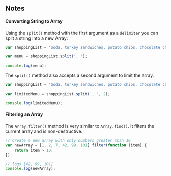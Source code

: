 ## Notes


#### Converting String to Array

Using the `split()` method with the first argument as a `delimiter` you can split a string into a new Array:

```javascript
var shoppingList = 'Soda, turkey sandwiches, potato chips, chocolate chip cookies';

var menu = shoppingList.split(', ');

console.log(menu);
```
The `split()` method also accepts a second argument to limit the array.

```javascript
var shoppingList = 'Soda, turkey sandwiches, potato chips, chocolate chip cookies';

var limitedMenu = shoppingList.split(', ', 2);

console.log(limitedMenu);

```

#### Filtering an Array
The `Array.filter()` method is very similar to `Array.find()`. It filters the current array and is non-destructive.

```javascript
// Create a new array with only numbers greater than 10
var newArray = [1, 2, 7, 42, 99, 101].filter(function (item) {
	return item > 10;
});

// logs [42, 99, 101]
console.log(newArray);
```
